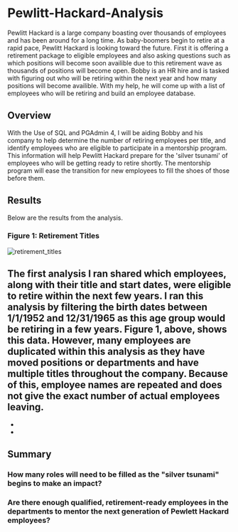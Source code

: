 # Pewlitt-Hackard-Analysis
Pewlitt Hackard is a large company boasting over thousands of employees and has been around for a long time. As baby-boomers begin to retire at a rapid pace, Pewlitt Hackard is looking toward the future. First it is offering a retirement package to eligible employees and also asking questions such as which positions will become soon availible due to this retirement wave as thousands of positions will become open. Bobby is an HR hire and is tasked with figuring out who will be retiring within the next year and how many positions will become availible. With my help, he will come up with a list of employees who will be retiring and build an employee database. 

## Overview
With the Use of SQL and PGAdmin 4, I will be aiding Bobby and his company to help determine the number of retiring employees per title, and identify employees who are eligible to participate in a mentorship program. This information will help Pewlitt Hackard prepare for the 'silver tsunami' of employees who will be getting ready to retire shortly. The mentorship program will ease the transition for new employees to fill the shoes of those before them. 

## Results
Below are the results from the analysis. 

### Figure 1: Retirement Titles
![retirement_titles](https://user-images.githubusercontent.com/105755095/180590625-b1b78f1e-5623-4b32-b5df-81b9bd34c0ea.png)


The first analysis I ran shared which employees, along with their title and start dates, were eligible to retire within the next few years. I ran this analysis by filtering the birth dates between 1/1/1952 and 12/31/1965 as this age group would be retiring in a few years. Figure 1, above, shows this data. However, many employees are duplicated within this analysis as they have moved positions or departments and have multiple titles throughout the company. Because of this, employee names are repeated and does not give the exact number of actual employees leaving. 
-
-
-

## Summary
### How many roles will need to be filled as the "silver tsunami" begins to make an impact?
### Are there enough qualified, retirement-ready employees in the departments to mentor the next generation of Pewlett Hackard employees?

